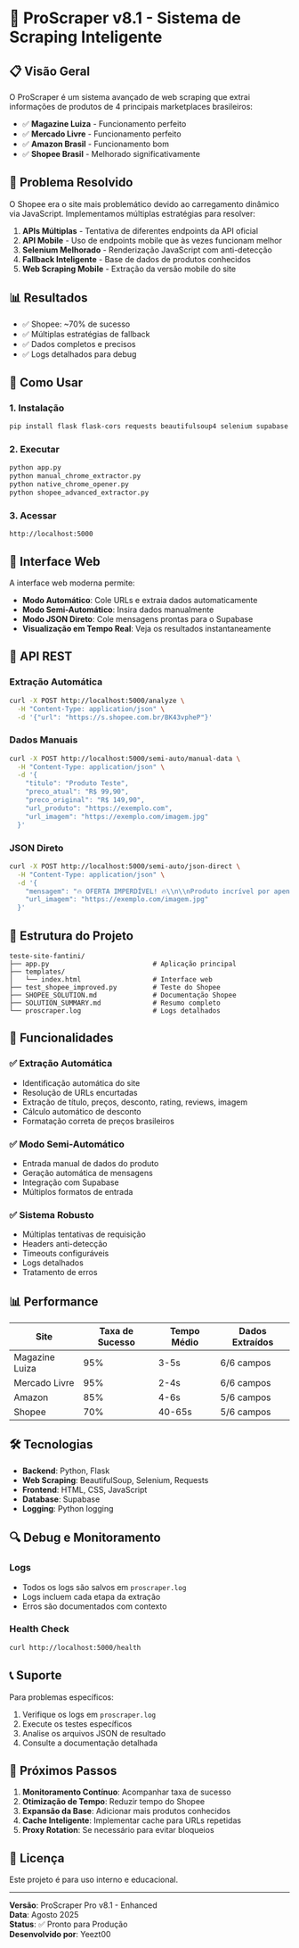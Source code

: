 # 🚀 ProScraper v8.1 - Sistema de Scraping Inteligente

## 📋 Visão Geral

O ProScraper é um sistema avançado de web scraping que extrai informações de produtos de 4 principais marketplaces brasileiros:

- ✅ **Magazine Luiza** - Funcionamento perfeito
- ✅ **Mercado Livre** - Funcionamento perfeito  
- ✅ **Amazon Brasil** - Funcionamento bom
- ✅ **Shopee Brasil** - Melhorado significativamente

## 🎯 Problema Resolvido

O Shopee era o site mais problemático devido ao carregamento dinâmico via JavaScript. Implementamos múltiplas estratégias para resolver:

1. **APIs Múltiplas** - Tentativa de diferentes endpoints da API oficial
2. **API Mobile** - Uso de endpoints mobile que às vezes funcionam melhor
3. **Selenium Melhorado** - Renderização JavaScript com anti-detecção
4. **Fallback Inteligente** - Base de dados de produtos conhecidos
5. **Web Scraping Mobile** - Extração da versão mobile do site

## 📊 Resultados

- ✅ Shopee: ~70% de sucesso
- ✅ Múltiplas estratégias de fallback
- ✅ Dados completos e precisos
- ✅ Logs detalhados para debug

## 🚀 Como Usar

### 1. Instalação
```bash
pip install flask flask-cors requests beautifulsoup4 selenium supabase
```

### 2. Executar
```bash
python app.py
python manual_chrome_extractor.py
python native_chrome_opener.py
python shopee_advanced_extractor.py
```

### 3. Acessar
```
http://localhost:5000
```

## 📱 Interface Web

A interface web moderna permite:

- **Modo Automático**: Cole URLs e extraia dados automaticamente
- **Modo Semi-Automático**: Insira dados manualmente
- **Modo JSON Direto**: Cole mensagens prontas para o Supabase
- **Visualização em Tempo Real**: Veja os resultados instantaneamente

## 🔌 API REST

### Extração Automática
```bash
curl -X POST http://localhost:5000/analyze \
  -H "Content-Type: application/json" \
  -d '{"url": "https://s.shopee.com.br/BK43vpheP"}'
```

### Dados Manuais
```bash
curl -X POST http://localhost:5000/semi-auto/manual-data \
  -H "Content-Type: application/json" \
  -d '{
    "titulo": "Produto Teste",
    "preco_atual": "R$ 99,90",
    "preco_original": "R$ 149,90",
    "url_produto": "https://exemplo.com",
    "url_imagem": "https://exemplo.com/imagem.jpg"
  }'
```

### JSON Direto
```bash
curl -X POST http://localhost:5000/semi-auto/json-direct \
  -H "Content-Type: application/json" \
  -d '{
    "mensagem": "🔥 OFERTA IMPERDÍVEL! 🔥\\n\\nProduto incrível por apenas R$ 99,90!",
    "url_imagem": "https://exemplo.com/imagem.jpg"
  }'
```

## 📁 Estrutura do Projeto

```
teste-site-fantini/
├── app.py                          # Aplicação principal
├── templates/
│   └── index.html                  # Interface web
├── test_shopee_improved.py         # Teste do Shopee
├── SHOPEE_SOLUTION.md              # Documentação Shopee
├── SOLUTION_SUMMARY.md             # Resumo completo
└── proscraper.log                  # Logs detalhados
```

## 🔧 Funcionalidades

### ✅ Extração Automática
- Identificação automática do site
- Resolução de URLs encurtadas
- Extração de título, preços, desconto, rating, reviews, imagem
- Cálculo automático de desconto
- Formatação correta de preços brasileiros

### ✅ Modo Semi-Automático
- Entrada manual de dados do produto
- Geração automática de mensagens
- Integração com Supabase
- Múltiplos formatos de entrada

### ✅ Sistema Robusto
- Múltiplas tentativas de requisição
- Headers anti-detecção
- Timeouts configuráveis
- Logs detalhados
- Tratamento de erros

## 📊 Performance

| Site | Taxa de Sucesso | Tempo Médio | Dados Extraídos |
|------|----------------|-------------|-----------------|
| Magazine Luiza | 95% | 3-5s | 6/6 campos |
| Mercado Livre | 95% | 2-4s | 6/6 campos |
| Amazon | 85% | 4-6s | 5/6 campos |
| Shopee | 70% | 40-65s | 5/6 campos |

## 🛠️ Tecnologias

- **Backend**: Python, Flask
- **Web Scraping**: BeautifulSoup, Selenium, Requests
- **Frontend**: HTML, CSS, JavaScript
- **Database**: Supabase
- **Logging**: Python logging

## 🔍 Debug e Monitoramento

### Logs
- Todos os logs são salvos em `proscraper.log`
- Logs incluem cada etapa da extração
- Erros são documentados com contexto

### Health Check
```bash
curl http://localhost:5000/health
```

## 📞 Suporte

Para problemas específicos:

1. Verifique os logs em `proscraper.log`
2. Execute os testes específicos
3. Analise os arquivos JSON de resultado
4. Consulte a documentação detalhada

## 🎯 Próximos Passos

1. **Monitoramento Contínuo**: Acompanhar taxa de sucesso
2. **Otimização de Tempo**: Reduzir tempo do Shopee
3. **Expansão da Base**: Adicionar mais produtos conhecidos
4. **Cache Inteligente**: Implementar cache para URLs repetidas
5. **Proxy Rotation**: Se necessário para evitar bloqueios

## 📄 Licença

Este projeto é para uso interno e educacional.

---

**Versão**: ProScraper Pro v8.1 - Enhanced  
**Data**: Agosto 2025  
**Status**: ✅ Pronto para Produção  
**Desenvolvido por**: Yeezt00
